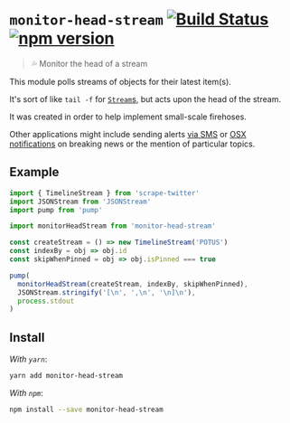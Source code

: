 # `monitor-head-stream` [![Build Status](https://travis-ci.org/sebinsua/monitor-head-stream.png)](https://travis-ci.org/sebinsua/monitor-head-stream) [![npm version](https://badge.fury.io/js/monitor-head-stream.svg)](https://npmjs.org/package/monitor-head-stream)
> 💦 Monitor the head of a stream

This module polls streams of objects for their latest item(s).

It's sort of like `tail -f` for [`Stream`s](https://nodejs.org/api/stream.html), but acts upon the head of the stream.

It was created in order to help implement small-scale firehoses.

Other applications might include sending alerts [via SMS](https://github.com/twilio/twilio-node) or [OSX notifications](https://github.com/mikaelbr/node-notifier) on breaking news or the mention of particular topics.

## Example

```js
import { TimelineStream } from 'scrape-twitter'
import JSONStream from 'JSONStream'
import pump from 'pump'

import monitorHeadStream from 'monitor-head-stream'

const createStream = () => new TimelineStream('POTUS')
const indexBy = obj => obj.id
const skipWhenPinned = obj => obj.isPinned === true

pump(
  monitorHeadStream(createStream, indexBy, skipWhenPinned),
  JSONStream.stringify('[\n', ',\n', '\n]\n'),
  process.stdout
)
```

## Install

*With `yarn`*:
```sh
yarn add monitor-head-stream
```

*With `npm`*:
```sh
npm install --save monitor-head-stream
```
